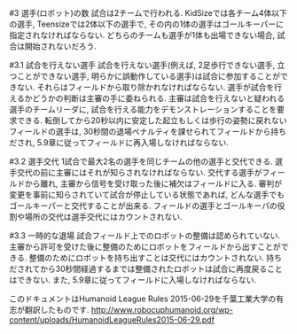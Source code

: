 #3 選手(ロボット)の数
試合は2チームで行われる. KidSizeでは各チーム4体以下の選手, Teensizeでは2体以下の選手で, その内の1体の選手はゴールキーパーに指定されなければならない. どちらのチームも選手が1体も出場できない場合, 試合は開始されないだろう.

#3.1 試合を行えない選手
試合を行えない選手(例えば, 2足歩行できない選手, 立つことができない選手, 明らかに誤動作している選手)は試合に参加することができない. それらはフィールドから取り除かれなければならない. 選手が試合を行えるかどうかの判断は主審の手に委ねられる. 主審は試合を行えないと疑われる選手のチームリーダに, 試合を行える能力をデモンストレーションすることを要求できる. 転倒してから20秒以内に安定した起立もしくは歩行の姿勢に戻れないフィールドの選手は, 30秒間の退場ペナルティを課せられてフィールドから持ちだされ, 5.9章に従ってフィールドに再入場しなければならない.

#3.2 選手交代
1試合で最大2名の選手を同じチームの他の選手と交代できる. 選手交代の前に主審にはそれが知らされなければならない. 交代する選手がフィールドから離れ, 主審から信号を受け取った後に補欠はフィールドに入る. 審判が変更を事前に知らされていて試合が停止している状態であれば, どんな選手でもゴールキーパーと交代することが出来る. フィールドの選手とゴールキーパの役割や場所の交代は選手交代にはカウントされない.

#3.3 一時的な退場
試合フィールド上でのロボットの整備は認められていない. 主審から許可を受けた後に整備のためにロボットをフィールドから出すことができる. 整備のためにロボットを持ち出すことは交代にはカウントされない. 持ちだされてから30秒間経過するまでは整備されたロボットは試合に再度戻ることはできない. また, 5.9章に従ってフィールドに入場しなければならない.

このドキュメントはHumanoid League Rules 2015-06-29を千葉工業大学の有志が翻訳したものです.
<http://www.robocuphumanoid.org/wp-content/uploads/HumanoidLeagueRules2015-06-29.pdf>
